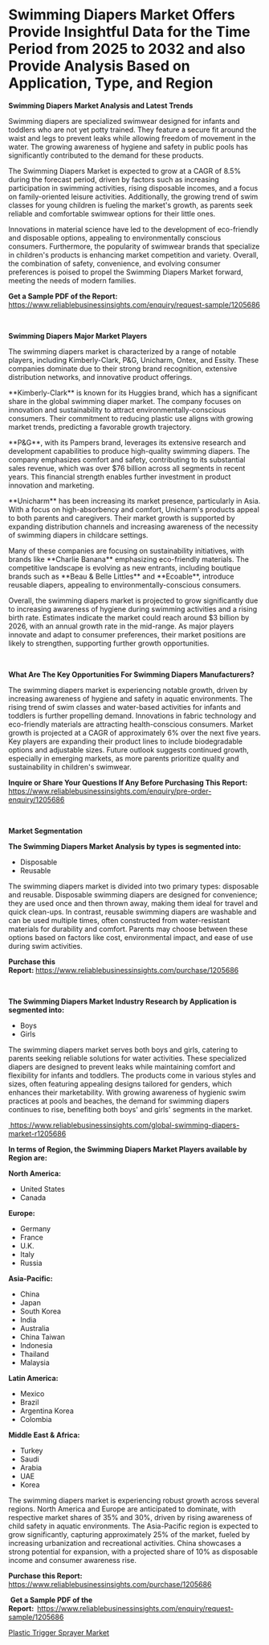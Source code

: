 <p><h1>Swimming Diapers Market Offers Provide Insightful Data for the Time Period from 2025 to 2032 and also Provide Analysis Based on Application, Type, and Region</h1></p><p><strong>Swimming Diapers Market Analysis and Latest Trends</strong></p>
<p><p>Swimming diapers are specialized swimwear designed for infants and toddlers who are not yet potty trained. They feature a secure fit around the waist and legs to prevent leaks while allowing freedom of movement in the water. The growing awareness of hygiene and safety in public pools has significantly contributed to the demand for these products.</p><p>The Swimming Diapers Market is expected to grow at a CAGR of 8.5% during the forecast period, driven by factors such as increasing participation in swimming activities, rising disposable incomes, and a focus on family-oriented leisure activities. Additionally, the growing trend of swim classes for young children is fueling the market's growth, as parents seek reliable and comfortable swimwear options for their little ones.</p><p>Innovations in material science have led to the development of eco-friendly and disposable options, appealing to environmentally conscious consumers. Furthermore, the popularity of swimwear brands that specialize in children's products is enhancing market competition and variety. Overall, the combination of safety, convenience, and evolving consumer preferences is poised to propel the Swimming Diapers Market forward, meeting the needs of modern families.</p></p>
<p><strong>Get a Sample PDF of the Report:&nbsp;</strong> <a href="https://www.reliablebusinessinsights.com/enquiry/request-sample/1205686?utm_campaign=2247&utm_medium=2&utm_source=Github&utm_content=ia&utm_term=04042025&utm_id=swimming-diapers">https://www.reliablebusinessinsights.com/enquiry/request-sample/1205686</a></p>
<p>&nbsp;</p>
<p><strong>Swimming Diapers Major Market Players</strong></p>
<p><p>The swimming diapers market is characterized by a range of notable players, including Kimberly-Clark, P&G, Unicharm, Ontex, and Essity. These companies dominate due to their strong brand recognition, extensive distribution networks, and innovative product offerings.</p><p>**Kimberly-Clark** is known for its Huggies brand, which has a significant share in the global swimming diaper market. The company focuses on innovation and sustainability to attract environmentally-conscious consumers. Their commitment to reducing plastic use aligns with growing market trends, predicting a favorable growth trajectory.</p><p>**P&G**, with its Pampers brand, leverages its extensive research and development capabilities to produce high-quality swimming diapers. The company emphasizes comfort and safety, contributing to its substantial sales revenue, which was over $76 billion across all segments in recent years. This financial strength enables further investment in product innovation and marketing.</p><p>**Unicharm** has been increasing its market presence, particularly in Asia. With a focus on high-absorbency and comfort, Unicharm's products appeal to both parents and caregivers. Their market growth is supported by expanding distribution channels and increasing awareness of the necessity of swimming diapers in childcare settings.</p><p>Many of these companies are focusing on sustainability initiatives, with brands like **Charlie Banana** emphasizing eco-friendly materials. The competitive landscape is evolving as new entrants, including boutique brands such as **Beau & Belle Littles** and **Ecoable**, introduce reusable diapers, appealing to environmentally-conscious consumers.</p><p>Overall, the swimming diapers market is projected to grow significantly due to increasing awareness of hygiene during swimming activities and a rising birth rate. Estimates indicate the market could reach around $3 billion by 2026, with an annual growth rate in the mid-range. As major players innovate and adapt to consumer preferences, their market positions are likely to strengthen, supporting further growth opportunities.</p></p>
<p>&nbsp;</p>
<p><strong>What Are The Key Opportunities For Swimming Diapers Manufacturers?</strong></p>
<p><p>The swimming diapers market is experiencing notable growth, driven by increasing awareness of hygiene and safety in aquatic environments. The rising trend of swim classes and water-based activities for infants and toddlers is further propelling demand. Innovations in fabric technology and eco-friendly materials are attracting health-conscious consumers. Market growth is projected at a CAGR of approximately 6% over the next five years. Key players are expanding their product lines to include biodegradable options and adjustable sizes. Future outlook suggests continued growth, especially in emerging markets, as more parents prioritize quality and sustainability in children's swimwear.</p></p>
<p><strong>Inquire or Share Your Questions If Any Before Purchasing This Report:</strong> <a href="https://www.reliablebusinessinsights.com/enquiry/pre-order-enquiry/1205686?utm_campaign=2247&utm_medium=2&utm_source=Github&utm_content=ia&utm_term=04042025&utm_id=swimming-diapers">https://www.reliablebusinessinsights.com/enquiry/pre-order-enquiry/1205686</a></p>
<p>&nbsp;</p>
<p><strong>Market Segmentation</strong></p>
<p><strong>The Swimming Diapers Market Analysis by types is segmented into:</strong></p>
<p><ul><li>Disposable</li><li>Reusable</li></ul></p>
<p><p>The swimming diapers market is divided into two primary types: disposable and reusable. Disposable swimming diapers are designed for convenience; they are used once and then thrown away, making them ideal for travel and quick clean-ups. In contrast, reusable swimming diapers are washable and can be used multiple times, often constructed from water-resistant materials for durability and comfort. Parents may choose between these options based on factors like cost, environmental impact, and ease of use during swim activities.</p></p>
<p><strong>Purchase this Report:&nbsp;</strong><a href="https://www.reliablebusinessinsights.com/purchase/1205686?utm_campaign=2247&utm_medium=2&utm_source=Github&utm_content=ia&utm_term=04042025&utm_id=swimming-diapers">https://www.reliablebusinessinsights.com/purchase/1205686</a></p>
<p>&nbsp;</p>
<p><strong>The Swimming Diapers Market Industry Research by Application is segmented into:</strong></p>
<p><ul><li>Boys</li><li>Girls</li></ul></p>
<p><p>The swimming diapers market serves both boys and girls, catering to parents seeking reliable solutions for water activities. These specialized diapers are designed to prevent leaks while maintaining comfort and flexibility for infants and toddlers. The products come in various styles and sizes, often featuring appealing designs tailored for genders, which enhances their marketability. With growing awareness of hygienic swim practices at pools and beaches, the demand for swimming diapers continues to rise, benefiting both boys' and girls' segments in the market.</p></p>
<p><a href="https://www.reliablebusinessinsights.com/global-swimming-diapers-market-r1205686?utm_campaign=2247&utm_medium=2&utm_source=Github&utm_content=ia&utm_term=04042025&utm_id=swimming-diapers">&nbsp;https://www.reliablebusinessinsights.com/global-swimming-diapers-market-r1205686</a></p>
<p><strong>In terms of Region, the Swimming Diapers Market Players available by Region are:</strong></p>
<p>
    <p> <strong> North America: </strong>
        <ul>
            <li>United States</li>
            <li>Canada</li>
        </ul>
        </p> 
    <p> <strong> Europe: </strong>
        <ul>
            <li>Germany</li>
            <li>France</li>
            <li>U.K.</li>
            <li>Italy</li>
            <li>Russia</li>
        </ul>
        </p> 
    <p> <strong> Asia-Pacific: </strong>
        <ul>
            <li>China</li>
            <li>Japan</li>
            <li>South Korea</li>
            <li>India</li>
            <li>Australia</li>
            <li>China Taiwan</li>
            <li>Indonesia</li>
            <li>Thailand</li>
            <li>Malaysia</li>
        </ul>
        </p> 
    <p> <strong> Latin America: </strong>
        <ul>
            <li>Mexico</li>
            <li>Brazil</li>
            <li>Argentina Korea</li>
            <li>Colombia</li>
        </ul>
        </p> 
    <p> <strong> Middle East & Africa: </strong>
        <ul>
            <li>Turkey</li>
            <li>Saudi</li>
            <li>Arabia</li>
            <li>UAE</li>
            <li>Korea</li>
        </ul>
    </p>
    </p>
<p><p>The swimming diapers market is experiencing robust growth across several regions. North America and Europe are anticipated to dominate, with respective market shares of 35% and 30%, driven by rising awareness of child safety in aquatic environments. The Asia-Pacific region is expected to grow significantly, capturing approximately 25% of the market, fueled by increasing urbanization and recreational activities. China showcases a strong potential for expansion, with a projected share of 10% as disposable income and consumer awareness rise.</p></p>
<p><strong>Purchase this Report: </strong><a href="https://www.reliablebusinessinsights.com/purchase/1205686?utm_campaign=2247&utm_medium=2&utm_source=Github&utm_content=ia&utm_term=04042025&utm_id=swimming-diapers">https://www.reliablebusinessinsights.com/purchase/1205686</a></p>
<p>&nbsp;<strong>Get a Sample PDF of the Report:&nbsp;&nbsp;</strong><a href="https://www.reliablebusinessinsights.com/enquiry/request-sample/1205686?utm_campaign=2247&utm_medium=2&utm_source=Github&utm_content=ia&utm_term=04042025&utm_id=swimming-diapers">https://www.reliablebusinessinsights.com/enquiry/request-sample/1205686</a></p>
<p><strong></strong></p>
<p><p><a href="https://github.com/bensemilia864/Market-Research-Report-List-1/blob/main/plastic-trigger-sprayer-market.md?utm_campaign=2247&utm_medium=2&utm_source=Github&utm_content=ia&utm_term=04042025&utm_id=swimming-diapers">Plastic Trigger Sprayer Market</a></p></p>